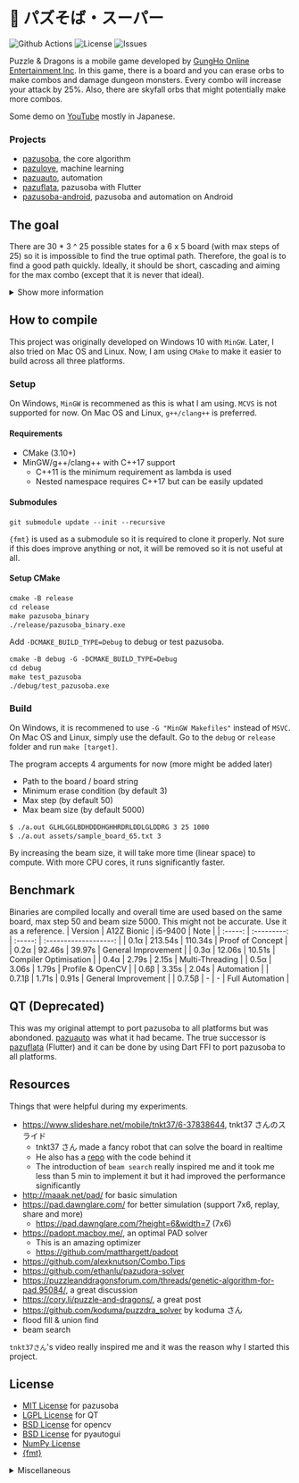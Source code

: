 # 🍜 パズそば・スーパー

![Github Actions](https://github.com/henryquan/pazusoba/actions/workflows/c-cpp.yml/badge.svg) ![License](https://img.shields.io/github/license/henryquan/pazusoba) ![Issues](https://img.shields.io/github/issues/HenryQuan/pazusoba)

Puzzle & Dragons is a mobile game developed by [GungHo Online Entertainment,Inc](https://www.gungho.co.jp/). In this game, there is a board and you can erase orbs to make combos and damage dungeon monsters. Every combo will increase your attack by 25%. Also, there are skyfall orbs that might potentially make more combos.

Some demo on [YouTube](https://www.youtube.com/playlist?list=PLl6hdCL2pzdV69Ilh8vUrP2o6t2GIimqU) mostly in Japanese.

### Projects

- [pazusoba](https://github.com/HenryQuan/pazusoba), the core algorithm
- [pazulove](https://github.com/HenryQuan/pazulove), machine learning
- [pazuauto](https://github.com/HenryQuan/pazuauto), automation
- [pazuflata](https://github.com/HenryQuan/pazuflata), pazusoba with Flutter
- [pazusoba-android](https://github.com/HenryQuan/pazusoba-android), pazusoba and automation on Android

## The goal

There are 30 \* 3 ^ 25 possible states for a 6 x 5 board (with max steps of 25) so it is impossible to find the true optimal path. Therefore, the goal is to find a good path quickly. Ideally, it should be short, cascading and aiming for the max combo (except that it is never that ideal).

<details>
<summary>Show more information</summary>

## My approach

A priority queue is used which limits the size to a fixed number and only states with a better score can be inserted to the queue. Thus, this is a very greedy approach and it is callled `BEAM SEARCH`. Overall, it has surpassed many pro players but it is not perfect. I will keep making it better over times.

<details>
<summary>Show more</summary>

### Why beam search

Greedy DFS -> Greedy B(best)FS -> My special greedy BFS -> Beam Search

As you can see, they are all greedy algorithms based on a heuristic. The reason is that the end goal is unknown and there are also negative values. Simply choosing the local maxima may result in poor solutions.

Best first search improves the overall performance but it consumes too much memory and is extremely slow in computation. That's why I wanted to prune useless branches because a better path is guaranteed to have a better score.

My special BFS was thus introduced. It can be seen as my attempt on the Beam Search algorithm but it has a problem, shortsighted. With size 1000, it can only check 6 steps (3^6) and after that, it only inserts if a state is better than the current best state. However, states with more potential might be blocked by local maxima because currently, it has less score.

Introducing beam search, it checks more states compared to my special BFS and accepts states with a lower score. For a beam size of 1000, it always checks for 3000 states per step and chooses the best 1000 and continue with the next step. It is not optimal but often, really close. This algorithm makes the complexity from 30 _ 3 ^ 25 to 25 _ 1000 \* 3 (step 25, size 1000 and no diagonal moves).

Now, with compiler optimisation and multi-threading, it runs quite fast. On my main desktop, it is even faster than padopt due to multi-threading. I am certain that with a better `eraseOrb()` function, pazusoba can be even faster.

</details>

### Improvements

- Safe thread
- Better heuristic for `OrbProfile` and `VoidPenProfile`
- Prevent a cycle especially when the step is more than 60
- Better queue and loop

Many improvements have been done so far. Thread is causing some issues and some profiles can be better (they are worse than me and that's not acceptable). There are many duplicate board what should I do about it? If size 20000 only takes about 3s or less, it would be amazing.

## Profiles

There are many playstyles in Puzzle & Dragons and profile is just for that. Now, it supports combo, colour, shape and orb based profiles.

- Combo focuses on doing more combo with cascading and skyfall (this is the best so far)
- Colour focuses on erasing more kinds of orbs (ideally, it should have a weight)
- Shape encourages a certain shape (2U, +, L, one row, void damage pen)
- Orb encourages to have less orbs remaining (this one doesn't work that well)

You can mix everything together and use for many teams.

<details>
<summary>Show all profiles</summary>

- ComboProfile
- ColourProfile
- ShapeProfile
  - TwoWayProfile
  - LProfile
  - PlusProfile
  - VoidPenProfile (doesn't work at the moment)
  - SoybeanProfile
  - OneRowProfile
- OrbProfile (not good enough)

_It is quite simple to add more profiles so feel free to fork this repo and add even more profiles._

</details>

</details>

## How to compile

This project was originally developed on Windows 10 with `MinGW`. Later, I also tried on Mac OS and Linux. Now, I am using `CMake` to make it easier to build across all three platforms.

### Setup

On Windows, `MinGW` is recommened as this is what I am using. `MCVS` is not supported for now. On Mac OS and Linux, `g++/clang++` is preferred.

#### Requirements

- CMake (3.10+)
- MinGW/g++/clang++ with C++17 support
  - C++11 is the minimum requirement as lambda is used
  - Nested namespace requires C++17 but can be easily updated

#### Submodules

```shell
git submodule update --init --recursive
```

`{fmt}` is used as a submodule so it is required to clone it properly. Not sure if this does improve anything or not, it will be removed so it is not useful at all.

#### Setup CMake

```shell
cmake -B release
cd release
make pazusoba_binary
./release/pazusoba_binary.exe
```

Add `-DCMAKE_BUILD_TYPE=Debug` to debug or test pazusoba.

```shell
cmake -B debug -G -DCMAKE_BUILD_TYPE=Debug
cd debug
make test_pazusoba
./debug/test_pazusoba.exe
```

### Build

On Windows, it is recommened to use `-G "MinGW Makefiles"` instead of `MSVC`. On Mac OS and Linux, simply use the default. Go to the `debug` or `release` folder and run `make [target]`.

The program accepts 4 arguments for now (more might be added later)

- Path to the board / board string
- Minimum erase condition (by default 3)
- Max step (by default 50)
- Max beam size (by default 5000)

```shell
$ ./a.out GLHLGGLBDHDDDHGHHRDRLDDLGLDDRG 3 25 1000
$ ./a.out assets/sample_board_65.txt 3
```

By increasing the beam size, it will take more time (linear space) to compute. With more CPU cores, it runs significantly faster.

## Benchmark

Binaries are compiled locally and overall time are used based on the same board, max step 50 and beam size 5000. This might not be accurate. Use it as a reference.
| Version | A12Z Bionic | i5-9400 | Note |
| :-----: | :---------: | :-----: | :-------------------: |
| 0.1α | 213.54s | 110.34s | Proof of Concept |
| 0.2α | 92.46s | 39.97s | General Improvement |
| 0.3α | 12.06s | 10.51s | Compiler Optimisation |
| 0.4α | 2.79s | 2.15s | Multi-Threading |
| 0.5α | 3.06s | 1.79s | Profile & OpenCV |
| 0.6β | 3.35s | 2.04s | Automation |
| 0.7.1β | 1.71s | 0.91s | General Improvement |
| 0.7.5β | - | - | Full Automation |

## QT (Deprecated)

This was my original attempt to port pazusoba to all platforms but was abondoned. [pazuauto](https://github.com/HenryQuan/pazuauto) was what it had became. The true successor is [pazuflata](https://github.com/HenryQuan/pazuflata) (Flutter) and it can be done by using Dart FFI to port pazusoba to all platforms.

## Resources

Things that were helpful during my experiments.

- https://www.slideshare.net/mobile/tnkt37/6-37838644, tnkt37 さんのスライド
  - tnkt37 さん made a fancy robot that can solve the board in realtime
  - He also has a [repo](https://github.com/tnkt37/PuzzDraSolver) with the code behind it
  - The introduction of `beam search` really inspired me and it took me less than 5 min to implement it but it had improved the performance significantly
- http://maaak.net/pad/ for basic simulation
- https://pad.dawnglare.com/ for better simulation (support 7x6, replay, share and more)
  - https://pad.dawnglare.com/?height=6&width=7 (7x6)
- https://padopt.macboy.me/, an optimal PAD solver
  - This is an amazing optimizer
  - https://github.com/matthargett/padopt
- https://github.com/alexknutson/Combo.Tips
- https://github.com/ethanlu/pazudora-solver
- https://puzzleanddragonsforum.com/threads/genetic-algorithm-for-pad.95084/, a great discussion
- https://cory.li/puzzle-and-dragons/, a great post
- https://github.com/koduma/puzzdra_solver by koduma さん
- flood fill & union find
- beam search

`tnkt37さん`'s video really inspired me and it was the reason why I started this project.

## License

- [MIT License](https://github.com/HenryQuan/pazusoba/blob/master/LICENSE) for pazusoba
- [LGPL License](https://doc.qt.io/qt-5/lgpl.html) for QT
- [BSD License](https://opencv.org/license/) for opencv
- [BSD License](https://github.com/asweigart/pyautogui/blob/master/LICENSE.txt) for pyautogui
- [NumPy License](https://numpy.org/devdocs/license.html)
- [{fmt}](https://github.com/fmtlib/fmt/blob/master/LICENSE.rst)

<details>
<summary>Miscellaneous</summary>

# Miscellaneous

## 2000 days

I have been playing this game (the Japanese version) for more than 2000 days (until 2/7/2020). I started playing in 2013 and it was also when I started programming and learning the Japanese language. Lots of great memories back then with my Japanese friend. C++ reminds me of my good old days with C programming. You feel like you can do anything with it. C is special because it was my first programming language but it was a tough way to start programming, lol. Lately, I have been using JS, Python, Dart, Swift and Kotlin. They are modern, nice and easier to write but it is nice to stop and go back to the origin once a while.
![2000日たまドラ](https://raw.githubusercontent.com/HenryQuan/pazusoba/master/support/2000.jpg?token=ABTRDFH6WOWXATCBOZXXCGK7BAJ5G)
たま~ たま~

</details>
